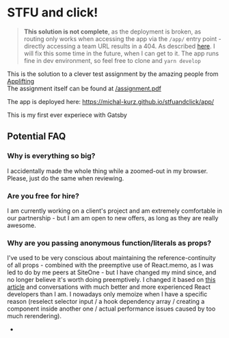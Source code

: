 # STFU and click!

> **This solution is not complete**, as the deployment is broken, as routing only works when accessing the app via the `/app/` entry point - directly accessing a team URL results in a 404. As described [here](https://stackoverflow.com/questions/64412745/gatsby-dynamic-routing-breaks-upon-gh-pages-deploy). I will fix this some time in the future, when I can get to it. The app runs fine in dev environment, so feel free to clone and `yarn develop`

This is the solution to a clever test assignment by the amazing people from [Applifting](https://www.applifting.cz/)   
The assignment itself can be found at [/assignment.pdf](assignment.pdf)

The app is deployed here: https://michal-kurz.github.io/stfuandclick/app/  

This is my first ever experiece with Gatsby

 ## Potential FAQ
 ### Why is everything so big?
 I accidentally made the whole thing while a zoomed-out in my browser. Please, just do the same when reviewing.
 
 ### Are you free for hire?
 I am currently working on a client's project and am extremely comfortable in our partnership - but I am  am open to new offers, as long as they are really awesome. 

 ### Why are you passing anonymous function/literals as props?
 I've used to be very conscious about maintaining the reference-continuity of all props - combined with the preemptive use of React.memo, as I was led to do by me peers at SiteOne - but I have changed my mind since, and no longer believe it's worth doing preemptively. I changed it based on [this article](https://kentcdodds.com/blog/usememo-and-usecallback) and conversations with much better and more experienced React developers than I am. I nowadays only memoize when I have a specific reason (reselect selector input / a hook dependency array / creating a component inside another one / actual performance issues caused by too much rerendering). 
  
  -
